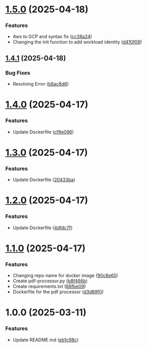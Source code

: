 # [1.5.0](https://github.com/csye7125-sp25-team05/trace-processor/compare/v1.4.1...v1.5.0) (2025-04-18)


### Features

* Aws to GCP and syntax fix ([cc38a24](https://github.com/csye7125-sp25-team05/trace-processor/commit/cc38a2409fe6082ff23fc8ae2664ac9681a15bfa))
* Changing the init function to add workload identity ([d410f09](https://github.com/csye7125-sp25-team05/trace-processor/commit/d410f0925e956ea915f5e61708d72c2a5b290a86))

## [1.4.1](https://github.com/csye7125-sp25-team05/trace-processor/compare/v1.4.0...v1.4.1) (2025-04-18)


### Bug Fixes

* Resolving Error ([b8ac8d6](https://github.com/csye7125-sp25-team05/trace-processor/commit/b8ac8d68265c0d8acb7405df75785e91594ea74b))

# [1.4.0](https://github.com/csye7125-sp25-team05/trace-processor/compare/v1.3.0...v1.4.0) (2025-04-17)


### Features

* Update Dockerfile ([cf9e096](https://github.com/csye7125-sp25-team05/trace-processor/commit/cf9e0961988dc33bc472451da6026736f2a0bb5a))

# [1.3.0](https://github.com/csye7125-sp25-team05/trace-processor/compare/v1.2.0...v1.3.0) (2025-04-17)


### Features

* Update Dockerfile ([20433ba](https://github.com/csye7125-sp25-team05/trace-processor/commit/20433ba55608461e013ce2671c17112d730828c6))

# [1.2.0](https://github.com/csye7125-sp25-team05/trace-processor/compare/v1.1.0...v1.2.0) (2025-04-17)


### Features

* Update Dockerfile ([4dfdc7f](https://github.com/csye7125-sp25-team05/trace-processor/commit/4dfdc7fb33d50f470074273bf8f72fd37b4155bc))

# [1.1.0](https://github.com/csye7125-sp25-team05/trace-processor/compare/v1.0.0...v1.1.0) (2025-04-17)


### Features

* Changing repo name for docker image ([90c8e65](https://github.com/csye7125-sp25-team05/trace-processor/commit/90c8e654a7db3aea86838e337d6258d50ed461d7))
* Create pdf-processor.py ([b8f466b](https://github.com/csye7125-sp25-team05/trace-processor/commit/b8f466b22ce991bfb968de6a7faf6fe8bb0b850d))
* Create requirements.txt ([68fbe09](https://github.com/csye7125-sp25-team05/trace-processor/commit/68fbe0921bfcd34391ed2635ca0a37d512f311c5))
* Dockerfile for the pdf processor ([d3d89f0](https://github.com/csye7125-sp25-team05/trace-processor/commit/d3d89f03c8cfbd95667c3b11f3b67a98ad19c072))

# 1.0.0 (2025-03-11)


### Features

* Update README.md ([eb1c98c](https://github.com/csye7125-sp25-team05/trace-processor/commit/eb1c98c7cb4ef0a8f7e1898e83d4fc7a119b2acc))
